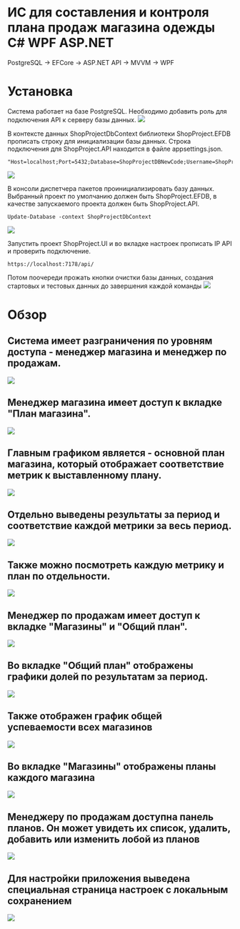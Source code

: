 # ИС для составления и контроля плана продаж магазина одежды C# WPF ASP.NET
PostgreSQL -> EFCore -> ASP.NET API -> MVVM -> WPF

# Установка
Система работает на базе PostgreSQL. Необходимо добавить роль для подключения API к серверу базы данных.
![](https://github.com/LuisanArgoose/ShopProject/blob/master/Screenshots/PGRole.png)

В контексте данных ShopProjectDbContext библиотеки ShopProject.EFDB прописать строку для инициализации базы данных. Строка подключения для ShopProject.API находится в файле appsettings.json.
```
"Host=localhost;Port=5432;Database=ShopProjectDBNewCode;Username=ShopProject.API;Password=Underware"
```
![](https://github.com/LuisanArgoose/ShopProject/blob/master/Screenshots/SetInitConnectionString.png)

В консоли диспетчера пакетов проинициализировать базу данных. Выбранный проект по умолчанию должен быть ShopProject.EFDB, в качестве запускаемого проекта должен быть ShopProject.API.
```
Update-Database -context ShopProjectDbContext
```
![](https://github.com/LuisanArgoose/ShopProject/blob/master/Screenshots/UpdateCommand.png)

Запустить проект ShopProject.UI и во вкладке настроек прописать IP API и проверить подключение.
```
https://localhost:7178/api/
```
Потом поочереди прожать кнопки очистки базы данных, создания стартовых и тестовых данных до завершения каждой команды
![](https://github.com/LuisanArgoose/ShopProject/blob/master/Screenshots/InitClient.png)

# Обзор
## Система имеет разграничения по уровням доступа - менеджер магазина и менеджер по продажам.
![](https://github.com/LuisanArgoose/ShopProject/blob/master/Screenshots/SingIn.png)

## Менеджер магазина имеет доступ к вкладке "План магазина".
![](https://github.com/LuisanArgoose/ShopProject/blob/master/Screenshots/ManagerProfile.png)

## Главным графиком является - основной план магазина, который отображает соответствие метрик к выставленному плану.
![](https://github.com/LuisanArgoose/ShopProject/blob/master/Screenshots/ManagerMainPlan1.png)

## Отдельно выведены результаты за период и соответствие каждой метрики за весь период.
![](https://github.com/LuisanArgoose/ShopProject/blob/master/Screenshots/ManagerMainPlan2.png)

## Также можно посмотреть каждую метрику и план по отдельности.
![](https://github.com/LuisanArgoose/ShopProject/blob/master/Screenshots/ManagerMainPlan2.png)

## Менеджер по продажам имеет доступ к вкладке "Магазины" и "Общий план".
![](https://github.com/LuisanArgoose/ShopProject/blob/master/Screenshots/SalesManagerProfile.png)

## Во вкладке "Общий план" отображены графики долей по результатам за период.
![](https://github.com/LuisanArgoose/ShopProject/blob/master/Screenshots/SalesManagerShopsPlan1.png)

## Также отображен график общей успеваемости всех магазинов
![](https://github.com/LuisanArgoose/ShopProject/blob/master/Screenshots/SalesManagerShopsPlan2.png)

## Во вкладке "Магазины" отображены планы каждого магазина
![](https://github.com/LuisanArgoose/ShopProject/blob/master/Screenshots/SalesManagerShopMainPlan1.png)

## Менеджеру по продажам доступна панель планов. Он может увидеть их список, удалить, добавить или изменить лобой из планов
![](https://github.com/LuisanArgoose/ShopProject/blob/master/Screenshots/SalesManagerShopMainPlan2.png)

## Для настройки приложения выведена специальная страница настроек с локальным сохранением
![](https://github.com/LuisanArgoose/ShopProject/blob/master/Screenshots/Settings.png)
